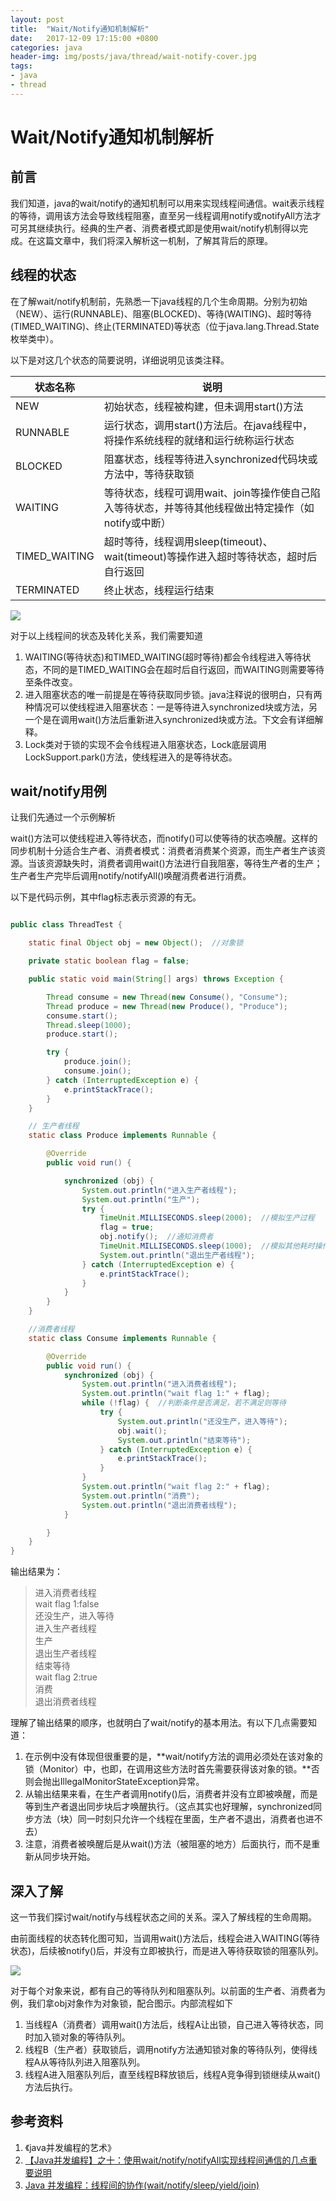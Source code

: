 ```yaml
---
layout: post
title:  "Wait/Notify通知机制解析"
date:   2017-12-09 17:15:00 +0800
categories: java
header-img: img/posts/java/thread/wait-notify-cover.jpg
tags:
- java
- thread
---
```


# Wait/Notify通知机制解析

## 前言

我们知道，java的wait/notify的通知机制可以用来实现线程间通信。wait表示线程的等待，调用该方法会导致线程阻塞，直至另一线程调用notify或notifyAll方法才可另其继续执行。经典的生产者、消费者模式即是使用wait/notify机制得以完成。在这篇文章中，我们将深入解析这一机制，了解其背后的原理。

## 线程的状态

在了解wait/notify机制前，先熟悉一下java线程的几个生命周期。分别为初始（NEW）、运行(RUNNABLE)、阻塞(BLOCKED)、等待(WAITING)、超时等待(TIMED_WAITING)、终止(TERMINATED)等状态（位于java.lang.Thread.State枚举类中）。

以下是对这几个状态的简要说明，详细说明见该类注释。


|状态名称|说明|
|-----|------|
|NEW|初始状态，线程被构建，但未调用start()方法|
|RUNNABLE|运行状态，调用start()方法后。在java线程中，将操作系统线程的就绪和运行统称运行状态|
|BLOCKED|阻塞状态，线程等待进入synchronized代码块或方法中，等待获取锁|
|WAITING|等待状态，线程可调用wait、join等操作使自己陷入等待状态，并等待其他线程做出特定操作（如notify或中断）|
|TIMED_WAITING|超时等待，线程调用sleep(timeout)、wait(timeout)等操作进入超时等待状态，超时后自行返回|
|TERMINATED|终止状态，线程运行结束|


![](http://blog.wthfeng.com/img/posts/java/thread/java-thread-status.png)



对于以上线程间的状态及转化关系，我们需要知道

1. WAITING(等待状态)和TIMED_WAITING(超时等待)都会令线程进入等待状态，不同的是TIMED_WAITING会在超时后自行返回，而WAITING则需要等待至条件改变。
2. 进入阻塞状态的唯一前提是在等待获取同步锁。java注释说的很明白，只有两种情况可以使线程进入阻塞状态：一是等待进入synchronized块或方法，另一个是在调用wait()方法后重新进入synchronized块或方法。下文会有详细解释。
3. Lock类对于锁的实现不会令线程进入阻塞状态，Lock底层调用LockSupport.park()方法，使线程进入的是等待状态。


## wait/notify用例


让我们先通过一个示例解析

wait()方法可以使线程进入等待状态，而notify()可以使等待的状态唤醒。这样的同步机制十分适合生产者、消费者模式：消费者消费某个资源，而生产者生产该资源。当该资源缺失时，消费者调用wait()方法进行自我阻塞，等待生产者的生产；生产者生产完毕后调用notify/notifyAll()唤醒消费者进行消费。

以下是代码示例，其中flag标志表示资源的有无。

```java

public class ThreadTest {

    static final Object obj = new Object();  //对象锁

    private static boolean flag = false;

    public static void main(String[] args) throws Exception {

        Thread consume = new Thread(new Consume(), "Consume");
        Thread produce = new Thread(new Produce(), "Produce");
        consume.start();
        Thread.sleep(1000);
        produce.start();

        try {
            produce.join();
            consume.join();
        } catch (InterruptedException e) {
            e.printStackTrace();
        }
    }

    // 生产者线程
    static class Produce implements Runnable {

        @Override
        public void run() {

            synchronized (obj) {
                System.out.println("进入生产者线程");
                System.out.println("生产");
                try {
                    TimeUnit.MILLISECONDS.sleep(2000);  //模拟生产过程
                    flag = true;
                    obj.notify();  //通知消费者
                    TimeUnit.MILLISECONDS.sleep(1000);  //模拟其他耗时操作
                    System.out.println("退出生产者线程");
                } catch (InterruptedException e) {
                    e.printStackTrace();
                }
            }
        }
    }

    //消费者线程
    static class Consume implements Runnable {

        @Override
        public void run() {
            synchronized (obj) {
                System.out.println("进入消费者线程");
                System.out.println("wait flag 1:" + flag);
                while (!flag) {  //判断条件是否满足，若不满足则等待
                    try {
                        System.out.println("还没生产，进入等待");
                        obj.wait();
                        System.out.println("结束等待");
                    } catch (InterruptedException e) {
                        e.printStackTrace();
                    }
                }
                System.out.println("wait flag 2:" + flag);
                System.out.println("消费");
                System.out.println("退出消费者线程");
            }

        }
    }
}

```
输出结果为：

>进入消费者线程 <br/>
wait flag 1:false <br/>
还没生产，进入等待 <br/>
进入生产者线程 <br/>
生产  <br/>
退出生产者线程 <br/>
结束等待 <br/>
wait flag 2:true <br/>
消费 <br/>
退出消费者线程 <br/>

理解了输出结果的顺序，也就明白了wait/notify的基本用法。有以下几点需要知道：

1. 在示例中没有体现但很重要的是，**wait/notify方法的调用必须处在该对象的锁（Monitor）中，也即，在调用这些方法时首先需要获得该对象的锁。**否则会抛出IllegalMonitorStateException异常。
2. 从输出结果来看，在生产者调用notify()后，消费者并没有立即被唤醒，而是等到生产者退出同步块后才唤醒执行。（这点其实也好理解，synchronized同步方法（块）同一时刻只允许一个线程在里面，生产者不退出，消费者也进不去）
3. 注意，消费者被唤醒后是从wait()方法（被阻塞的地方）后面执行，而不是重新从同步块开始。


## 深入了解

这一节我们探讨wait/notify与线程状态之间的关系。深入了解线程的生命周期。

由前面线程的状态转化图可知，当调用wait()方法后，线程会进入WAITING(等待状态)，后续被notify()后，并没有立即被执行，而是进入等待获取锁的阻塞队列。

![](http://blog.wthfeng.com/img/posts/java/thread/java-wait-notify.png)


对于每个对象来说，都有自己的等待队列和阻塞队列。以前面的生产者、消费者为例，我们拿obj对象作为对象锁，配合图示。内部流程如下

1. 当线程A（消费者）调用wait()方法后，线程A让出锁，自己进入等待状态，同时加入锁对象的等待队列。
2. 线程B（生产者）获取锁后，调用notify方法通知锁对象的等待队列，使得线程A从等待队列进入阻塞队列。
3. 线程A进入阻塞队列后，直至线程B释放锁后，线程A竞争得到锁继续从wait()方法后执行。

## 参考资料

1. 《java并发编程的艺术》
2. [【Java并发编程】之十：使用wait/notify/notifyAll实现线程间通信的几点重要说明](http://blog.csdn.net/ns_code/article/details/17225469)
3. [Java 并发编程：线程间的协作(wait/notify/sleep/yield/join)](http://www.cnblogs.com/paddix/p/5381958.html)


